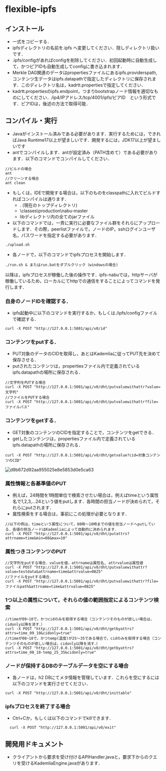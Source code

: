 # flexible-ipfs
## インストール
- 一式をコピーする．
- ipfsディレクトリの名前を.ipfs へ変更してください．隠しディレクトリ扱いです．
- .ipfs/configがあればconfigを削除してください．初回起動時に自動生成して，かつピアIDも自動生成してconfigに書き込まれます．
- Merkle DAG関連のデータはpropertiesファイルにあるipfs.providerspath, コンテンツ生データはipfs.datapathで指定したディレクトリに保存されます．このディレクトリ名は，kadrtt.propertiesで指定してください．
- kadrtt.propertiesのipfs.endpoint，つまりbootstrapノード情報を適切なものにしてください．/ip4/IPアドレス/tcp/4001/ipfs/ピアID　という形式です．ピアIDは，後述の方法で取得可能．
## コンパイル・実行
- Javaがインストール済みである必要があります．実行するためには，できればJava Runtime17以上が望ましいです．開発するには，JDK17以上が望ましいです
- antでコンパイルします．antが設定済み（PATH含めて）である必要があります．以下のコマンドでコンパイルしてください．
~~~
//ビルドの場合
ant
//クリーンする場合
ant clean
~~~
- もしくは，IDEで開発する場合は，以下のものをclasspathに入れてビルドすればコンパイルは通ります．
  - . (現在のトップディレクトリ)
  - \classes\production\nabu-master
  - libディレクトリ内の全てのjarファイル
- 以下のコマンドでは，一斉に実行に必要なファイル群をそれらにアップロードします．その際，peerlistファイルで，ノードのIP，sshログインユーザ名，パスワードを指定する必要があります．
~~~
./upload.sh
~~~
- 各ノードで，以下のコマンドでipfsプロセスを開始します．
~~~
./run.sh & またはrun.batをダブルクリック（windowsの場合)
~~~
以降は，ipfsプロセスが稼働した後の操作です．ipfs-nabuでは，httpサーバが稼働しているため，ローカルにてhttpでの通信をすることによってコマンドを発行します．
### 自身のノードIDを確認する．
- ipfs起動中に以下のコマンドを実行するか，もしくは./ipfs/configファイルで確認する．
~~~
curl -X POST "http://127.0.0.1:5001/api/v0/id"
~~~
### コンテンツをputする．
- PUT対象のデータのCIDを取得し，あとはKademliaに従ってPUT先を決めて保存させる．
- putされたコンテンツは，propertiesファイル内で定義されているipfs.datapathの場所に保存される．
~~~
//文字列をPUTする場合
curl -X POST "http://127.0.0.1:5001/api/v0/dht/putvaluewithattr?value=文字列"
//ファイルをPUTする場合
curl -X POST "http://127.0.0.1:5001/api/v0/dht/putvaluewithattr?file=ファイルパス"
~~~
### コンテンツをgetする．
- GET対象のコンテンツのCIDを指定することで，コンテンツをgetできる．
- getしたコンテンツは，propertiesファイル内で定義されているipfs.datapathの場所に保存される．
~~~
curl -X POST "http://127.0.0.1:5001/api/v0/dht/getvalue?cid=対象コンテンツのCID"
~~~
![d9b672d92aa955025e8e5853d0e5ca63](https://github.com/ncl-teu/flexible-ipfs/assets/4952618/3bcd9b63-8ec9-414a-9f6b-b57bebce2479)

### 属性情報と各基準値のPUT
- 例えば，24時間を1時間単位で検索させたい場合は，例えばtimeという属性名で1,2,3,...24という値をputします．各時間の担当ノードが決められて，それらにputされます．
- 属性検索をする場合は，事前にこの処理が必要となります．
~~~
//以下の例は，timeという属性について，08時～10時までの値を担当ノードへputしている．各値の担当ノードはKademliaによって自動的に決められます．
curl -X POST "http://127.0.0.1:5001/api/v0/dht/putattrs?attrname=time&min=08&max=10"
~~~
### 属性つきコンテンツのPUT
~~~
//文字列をputする場合．valueを値，attrnameは属性名, attrvalueは属性値
curl -X POST "http://127.0.0.1:5001/api/v0/dht/putvaluewithattr?value=testdata&attrname=time&attrvalue=0825"
//ファイルをputする場合．
curl -X POST "http://127.0.0.1:5001/api/v0/dht/putvaluewithattr?file=ファイルpath&attrname=time&attrvalue=0825"
~~~
### 1つ以上の属性について，それらの値の範囲指定によるコンテンツ検索
~~~
//timeが09~10で，かつcidのみを取得する場合（コンテンツそのものが欲しい場合は，cidonly以降を消す．）
curl -X POST "http://127.0.0.1:5001/api/v0/dht/getbyattrs?attrs=time_09_10&cidonly=true"
//timeが08~10で，かつtemp(温度)が25～35である場合で，cidのみを取得する場合（コンテンツそのものが欲しい場合は，cidonly以降を消す．）
curl -X POST "http://127.0.0.1:5001/api/v0/dht/getbyattrs?attrs=time_08_10-temp_25_35&cidonly=true"
~~~
### ノードが保持するDBのテーブルデータを空にする場合
- 各ノードは，h2 DBにてメタ情報を管理しています．これらを空にするには以下のコマンドを実行させてください．
~~~
curl -X POST "http://127.0.0.1:5001/api/v0/dht/inittable"
~~~
### ipfsプロセスを終了する場合
- Ctrl+Cか，もしくは以下のコマンドでkillできます．
~~~
  curl -X POST "http://127.0.0.1:5001/api/v0/exit"
~~~
## 開発用ドキュメント
- クライアントから要求を受け付けるAPIHandler.javaと，要求下からのクエリを受けるKademliaEngine.javaがあります．

